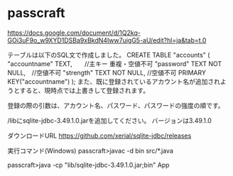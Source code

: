 # passcraft
https://docs.google.com/document/d/1Q2kq-GOi3uF9o_w9XYD1DSBa9xBkdN4Iww7uigG5-aU/edit?hl=ja&tab=t.0

テーブルは以下のSQL文で作成しました。
CREATE TABLE "accounts" (
	"accountname"	TEXT,　　//主キー 重複・空値不可
	"password"	TEXT NOT NULL,　//空値不可
	"strength"	TEXT NOT NULL,  //空値不可
	PRIMARY KEY("accountname")
);
また、既に登録されているアカウント名が追加されようとすると、現時点では上書きして登録されます。

登録の際の引数は、アカウント名、パスワード、パスワードの強度の順です。

/libにsqlite-jdbc-3.49.1.0.jarを追加してください。
バージョンは3.49.1.0

ダウンロードURL
https://github.com/xerial/sqlite-jdbc/releases

実行コマンド(Windows)
passcraft>javac -d bin src/*.java

passcraft>java -cp "lib/sqlite-jdbc-3.49.1.0.jar;bin" App
